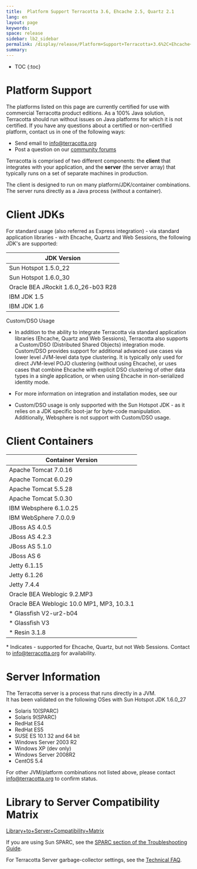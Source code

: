 ```yaml
---
title:  Platform Support Terracotta 3.6, Ehcache 2.5, Quartz 2.1  
lang: en
layout: page
keywords:
space: release
sidebar: lb2_sidebar
permalink: /display/release/Platform+Support+Terracotta+3.6%2C+Ehcache+2.5%2C+Quartz+2.1.html
summary:
---
```


* TOC
{:toc}

Platform Support
================

The platforms listed on this page are currently certified for use with commercial Terracotta product editions. As a 100% Java solution, Terracotta should run without issues on Java platforms for which it is not certified. If you have any questions about a certified or non-certified platform, contact us in one of the following ways:

*   Send email to [info@terracotta.org](mailto:info@terracotta.org)
*   Post a question on our [community forums](http://forums.terracotta.org)

Terracotta is comprised of two different components: the **client** that integrates with your application, and the **server** (the server array) that typically runs on a set of separate machines in production.

The client is designed to run on many platform/JDK/container combinations. The server runs directly as a Java process (without a container).

Client JDKs
===========

For standard usage (also referred as Express integration) - via standard application libraries - with Ehcache, Quartz and Web Sessions, the following JDK's are supported:

| JDK Version |
| --- |
| Sun Hotspot 1.5.0\_22 |
| Sun Hotspot 1.6.0\_30 |
| Oracle BEA JRockit 1.6.0\_26-b03 R28 |
| IBM JDK 1.5 |
| IBM JDK 1.6 |

Custom/DSO Usage

*   In addition to the ability to integrate Terracotta via standard application libraries (Ehcache, Quartz and Web Sessions), Terracotta also supports a Custom/DSO (Distributed Shared Objects) integration mode. Custom/DSO provides support for additional advanced use cases via lower level JVM-level data type clustering. It is typically only used for direct JVM-level POJO clustering (without using Ehcache), or uses cases that combine Ehcache with explicit DSO clustering of other data types in a single application, or when using Ehcache in non-serialized identity mode.
*   For more information on integration and installation modes, see our
    
*   Custom/DSO usage is only supported with the Sun Hotspot JDK - as it relies on a JDK specific boot-jar for byte-code manipulation. Additionally, Websphere is not support with Custom/DSO usage.

Client Containers
=================

| Container Version |
| --- |
| Apache Tomcat 7.0.16 |
| Apache Tomcat 6.0.29 |
| Apache Tomcat 5.5.28 |
| Apache Tomcat 5.0.30 |
| IBM Websphere 6.1.0.25 |
| IBM WebSphere 7.0.0.9 |
| JBoss AS 4.0.5 |
| JBoss AS 4.2.3 |
| JBoss AS 5.1.0 |
| JBoss AS 6 |
| Jetty 6.1.15 |
| Jetty 6.1.26 |
| Jetty 7.4.4 |
| Oracle BEA Weblogic 9.2.MP3 |
| Oracle BEA Weblogic 10.0 MP1, MP3, 10.3.1 |
| \* Glassfish V2-ur2-b04 |
| \* Glassfish V3 |
| \* Resin 3.1.8 |

\* Indicates - supported for Ehcache, Quartz, but not Web Sessions. Contact to [info@terracotta.org](mailto:info@terracotta.org) for availability.

Server Information
==================

The Terracotta server is a process that runs directly in a JVM.  
It has been validated on the following OSes with Sun Hotspot JDK 1.6.0\_27

*   Solaris 10(SPARC)
*   Solaris 9(SPARC)
*   RedHat ES4
*   RedHat ES5
*   SUSE ES 10.1 32 and 64 bit
*   Windows Server 2003 R2
*   Windows XP (dev only)
*   Windows Server 2008R2
*   CentOS 5.4

For other JVM/platform combinations not listed above, please contact info@terracotta.org to confirm status.

Library to Server Compatibility Matrix
======================================

[Library+to+Server+Compatibility+Matrix](Library+to+Server+Compatibility+Matrix)

If you are using Sun SPARC, see the [SPARC section of the Troubleshooting Guide](/display/docs/Troubleshooting+Guide).

For Terracotta Server garbage-collector settings, see the [Technical FAQ](Technical+FAQ).


